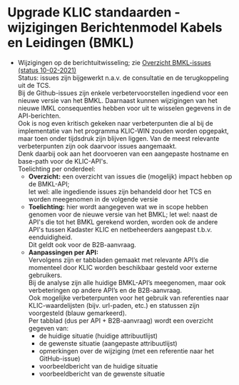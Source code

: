 # Upgrade KLIC standaarden - wijzigingen Berichtenmodel Kabels en Leidingen (BMKL)


- Wijzigingen op de berichtuitwisseling; zie [Overzicht BMKL-issues (status 10-02-2021)](../../Toelichting%20specifieke%20onderwerpen/Implementatie%20upgrade%20KLIC%20standaarden/Overzicht%20BMKL-issues%20(TCS)%2020210210.xlsx)  \
  Status: issues zijn bijgewerkt n.a.v. de consultatie en de terugkoppeling uit de TCS.  \
  Bij de Github-issues zijn enkele verbetervoorstellen ingediend voor een nieuwe versie van het BMKL. Daarnaast kunnen wijzigingen van het nieuwe IMKL consequenties hebben voor uit te wisselen gegevens in de API-berichten.  \
  Ook is nog even kritisch gekeken naar verbeterpunten die al bij de implementatie van het programma KLIC-WIN zouden worden opgepakt, maar toen onder tijdsdruk zijn blijven liggen. Van de meest relevante verbeterpunten zijn ook daarvoor issues aangemaakt.  \
  Denk daarbij ook aan het doorvoeren van een aangepaste hostname en base-path voor de KLIC-API's.  \
  Toelichting per onderdeel:
  - **Overzicht:** een overzicht van issues die (mogelijk) impact hebben op de BMKL-API;  \
  let wel: alle ingediende issues zijn behandeld door het TCS en worden meegenomen in de volgende versie
  - **Toelichting:** hier wordt aangegeven wat we in scope hebben genomen voor de nieuwe versie van het BMKL;
  let wel: naast de API's die tot het BMKL gerekend worden, worden ook de andere API's tussen Kadaster KLIC en netbeheerders aangepast t.b.v. eenduidigheid.  \
  Dit geldt ook voor de B2B-aanvraag.
  - **Aanpassingen per API:**  \
  Vervolgens zijn er tabbladen gemaakt met relevante API’s die momenteel door KLIC worden beschikbaar gesteld voor externe gebruikers.  \
  Bij de analyse zijn alle huidige BMKL-API’s meegenomen, maar ook verbeteringen op andere API’s en de B2B-aanvraag.  \
  Ook mogelijke verbeterpunten voor het gebruik van referenties naar KLIC-waardelijsten (bijv. url-paden, etc.) en statussen zijn voorgesteld (blauw gemarkeerd).  \
  Per tabblad (dus per API + B2B-aanvraag) wordt een overzicht gegeven van:
    - de huidige situatie (huidige attribuutlijst)
	- de gewenste situatie (aangepaste attribuutlijst)
	- opmerkingen over de wijziging (met een referentie naar het GitHub-issue)
	- voorbeeldbericht van de huidige situatie
	- voorbeeldbericht van de gewenste situatie